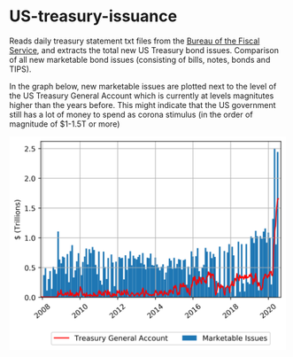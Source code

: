 # US-treasury-issuance

Reads daily treasury statement txt files from the <a href='https://fsapps.fiscal.treasury.gov/dts/issues'>Bureau of the Fiscal Service</a>, and extracts the total new US Treasury bond issues. Comparison of all new marketable bond issues (consisting of bills, notes, bonds and TIPS). 

In the graph below, new marketable issues are plotted next to the level of the US Treasury General Account which is currently at levels magnitutes higher than the years before. This might indicate that the US government still has a lot of money to spend as corona stimulus (in the order of magnitude of $1-1.5T or more)</br>

<img src="marketable.png" width="500">

